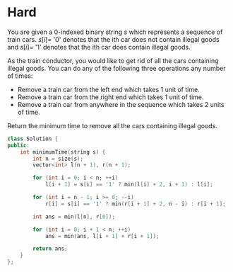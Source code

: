 # Hard

You are given a 0-indexed binary string $s$ which represents a sequence of train cars. $s[i] =$ '0' denotes that the ith car does not contain illegal goods and $s[i] =$ '1' denotes that the ith car does contain illegal goods.

As the train conductor, you would like to get rid of all the cars containing illegal goods. You can do any of the following three operations any number of times:

- Remove a train car from the left end which takes 1 unit of time.
- Remove a train car from the right end  which takes 1 unit of time.
- Remove a train car from anywhere in the sequence which takes 2 units of time.

Return the minimum time to remove all the cars containing illegal goods.

```cpp
class Solution {
public:
    int minimumTime(string s) {
        int n = size(s);
        vector<int> l(n + 1), r(n + 1);

        for (int i = 0; i < n; ++i)
            l[i + 1] = s[i] == '1' ? min(l[i] + 2, i + 1) : l[i];

        for (int i = n - 1; i >= 0; --i)
            r[i] = s[i] == '1' ? min(r[i + 1] + 2, n - i) : r[i + 1];

        int ans = min(l[n], r[0]);

        for (int i = 0; i + 1 < n; ++i)
            ans = min(ans, l[i + 1] + r[i + 1]);

        return ans;
    }
};
```
